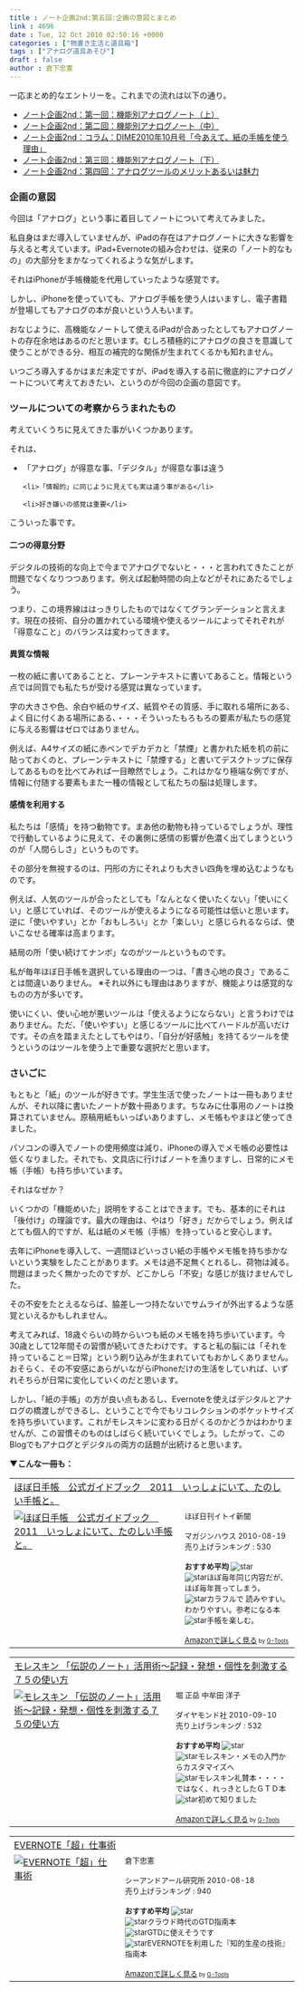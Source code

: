 ```yaml
---
title : ノート企画2nd:第五回:企画の意図とまとめ
link : 4696
date : Tue, 12 Oct 2010 02:50:16 +0000
categories : ["物書き生活と道具箱"]
tags : ["アナログ道具あそび"]
draft : false
author : 倉下忠憲
---
```


一応まとめ的なエントリーを。これまでの流れは以下の通り。

<ul>
	<li><a href="https://rashita.net/blog/?p=4662">ノート企画2nd：第一回：機能別アナログノート（上）</a></li>
	<li><a href="https://rashita.net/blog/?p=4666">ノート企画2nd：第二回：機能別アナログノート（中）</a></li>
	<li><a href="https://rashita.net/blog/?p=4670">ノート企画2nd：コラム：DIME2010年10月号「今あえて、紙の手帳を使う理由」</a></li>
	<li><a href="https://rashita.net/blog/?p=4674">ノート企画2nd：第三回：機能別アナログノート（下）</a></li>
	<li><a href="https://rashita.net/blog/?p=4692">ノート企画2nd：第四回：アナログツールのメリットあるいは魅力</a></li>

</ul>



<h3>企画の意図</h3>
今回は「アナログ」という事に着目してノートについて考えてみました。

私自身はまだ導入していませんが、iPadの存在はアナログノートに大きな影響を与えると考えています。iPad+Evernoteの組み合わせは、従来の「ノート的なもの」の大部分をまかなってくれるような気がします。

それはiPhoneが手帳機能を代用していったような感覚です。

しかし、iPhoneを使っていても、アナログ手帳を使う人はいますし、電子書籍が登場してもアナログの本が良いという人もいます。

おなじように、高機能なノートして使えるiPadが合あったとしてもアナログノートの存在余地はあるのだと思います。むしろ積極的にアナログの良さを意識して使うことができる分、相互の補完的な関係が生まれてくるかも知れません。

いつごろ導入するかはまだ未定ですが、iPadを導入する前に徹底的にアナログノートについて考えておきたい、というのが今回の企画の意図です。

<h3>ツールについての考察からうまれたもの</h3>
考えていくうちに見えてきた事がいくつかあります。

それは、

<ul>
	<li>「アナログ」が得意な事、「デジタル」が得意な事は違う</li>

	<li>「情報的」に同じように見えても実は違う事がある</li>

	<li>好き嫌いの感覚は重要</li>
</ul>



こういった事です。

<h4>二つの得意分野</h4>
デジタルの技術的な向上で今までアナログでないと・・・と言われてきたことが問題でなくなりつつあります。例えば起動時間の向上などがそれにあたるでしょう。

つまり、この境界線ははっきりしたものではなくてグランデーションと言えます。現在の技術、自分の置かれている環境や使えるツールによってそれぞれが「得意なこと」のバランスは変わってきます。

<h4>異質な情報</h4>
一枚の紙に書いてあることと、プレーンテキストに書いてあること。情報という点では同質でも私たちが受ける感覚は異なっています。

字の大きさや色、余白や紙のサイズ、紙質やその質感、手に取れる場所にある、よく目に付くある場所にある、・・・そういったもろもろの要素が私たちの感覚に与える影響はゼロではありません。

例えば、A4サイズの紙に赤ペンでデカデカと「禁煙」と書かれた紙を机の前に貼っておくのと、プレーンテキストに「禁煙する」と書いてデスクトップに保存してあるものを比べてみれば一目瞭然でしょう。これはかなり極端な例ですが、情報に付随する要素もまた一種の情報として私たちの脳は処理します。

<h4>感情を利用する</h4>
私たちは「感情」を持つ動物です。まあ他の動物も持っているでしょうが、理性で行動しているように見えて、その裏側に感情の影響が色濃く出てしまうというのが「人間らしさ」というものです。

その部分を無視するのは、円形の方にそれよりも大きい四角を埋め込むようなものです。

例えば、人気のツールが合ったとしても「なんとなく使いたくない」「使いにくい」と感じていれば、そのツールが使えるようになる可能性は低いと思います。逆に「使いやすい」とか「おもしろい」とか「楽しい」と感じられるならば、使いこなせる確率は高まります。

結局の所「使い続けてナンボ」なのがツールというものです。

私が毎年ほぼ日手帳を選択している理由の一つは、「書き心地の良さ」であることは間違いありません。
※それ以外にも理由はありますが、機能よりは感覚的なものの方が多いです。

使いにくい、使い心地が悪いツールは「使えるようにならない」と言うわけではありません。ただ、「使いやすい」と感じるツールに比べてハードルが高いだけです。その点を踏まえたとしてもやはり、「自分が好感触」を持てるツールを使うというのはツールを使う上で重要な選択だと思います。

<h3>さいごに</h3>
もともと「紙」のツールが好きです。学生生活で使ったノートは一冊もありませんが、それ以降に書いたノートが数十冊あります。ちなみに仕事用のノートは換算されていません。原稿用紙もいっぱいありますし、メモ帳もやまほど使ってきました。

パソコンの導入でノートの使用頻度は減り、iPhoneの導入でメモ帳の必要性は低くなりました。それでも、文具店に行けばノートを漁りますし、日常的にメモ帳（手帳）も持ち歩いています。

それはなぜか？

いくつかの「機能めいた」説明をすることはできます。でも、基本的にそれは「後付け」の理論です。最大の理由は、やはり「好き」だからでしょう。例えばとても個人的ですが、私は紙のメモ帳（手帳）を持っていると安心します。

去年にiPhoneを導入して、一週間ほどいっさい紙の手帳やメモ帳を持ち歩かないという実験をしたことがあります。メモは過不足無くとれるし、荷物は減る。問題はまったく無かったのですが、どこかしら「不安」な感じが抜けませんでした。

その不安をたとえるならば、脇差し一つ持たないでサムライが外出するような感覚といえるかもしれません。

考えてみれば、18歳ぐらいの時からいつも紙のメモ帳を持ち歩いています。今30歳として12年間その習慣が続いてきたわけです。すると私の脳には「それを持っていること＝日常」という刷り込みが生まれていてもおかしくありません。おそらく、その不安感にあらがいながらiPhoneだけの生活をしていれば、いずれそちらが日常に変化していくのだと思います。

しかし、「紙の手帳」の方が良い点もあるし、Evernoteを使えばデジタルとアナログの橋渡しができるし、ということで今でもリコレクションのポケットサイズを持ち歩いています。これがモレスキンに変わる日がくるのかどうかはわかりませんが、この習慣そのものはしばらく続いていくでしょう。したがって、このBlogでもアナログとデジタルの両方の話題が出続けると思います。

<strong>▼こんな一冊も：</strong>
<table  border="0" cellpadding="5"><tr><td colspan="2"><a href="http://www.amazon.co.jp/%E3%81%BB%E3%81%BC%E6%97%A5%E6%89%8B%E5%B8%B3-%E5%85%AC%E5%BC%8F%E3%82%AC%E3%82%A4%E3%83%89%E3%83%96%E3%83%83%E3%82%AF-2011-%E3%81%84%E3%81%A3%E3%81%97%E3%82%87%E3%81%AB%E3%81%84%E3%81%A6%E3%80%81%E3%81%9F%E3%81%AE%E3%81%97%E3%81%84%E6%89%8B%E5%B8%B3%E3%81%A8%E3%80%82-%E3%81%BB%E3%81%BC%E6%97%A5%E5%88%8A%E3%82%A4%E3%83%88%E3%82%A4%E6%96%B0%E8%81%9E/dp/4838721595%3FSubscriptionId%3D15SMZCTB9V8NGR2TW082%26tag%3Drashita1000-22%26linkCode%3Dxm2%26camp%3D2025%26creative%3D165953%26creativeASIN%3D4838721595" target="_top">ほぼ日手帳　公式ガイドブック　2011　いっしょにいて、たのしい手帳と。</a><img src="http://www.assoc-amazon.jp/e/ir?t=rashita1000-22&l=ur2&o=9" width="1" height="1" style="border: none;" alt="" /></td></tr><tr><td valign="top"><a href="http://www.amazon.co.jp/%E3%81%BB%E3%81%BC%E6%97%A5%E6%89%8B%E5%B8%B3-%E5%85%AC%E5%BC%8F%E3%82%AC%E3%82%A4%E3%83%89%E3%83%96%E3%83%83%E3%82%AF-2011-%E3%81%84%E3%81%A3%E3%81%97%E3%82%87%E3%81%AB%E3%81%84%E3%81%A6%E3%80%81%E3%81%9F%E3%81%AE%E3%81%97%E3%81%84%E6%89%8B%E5%B8%B3%E3%81%A8%E3%80%82-%E3%81%BB%E3%81%BC%E6%97%A5%E5%88%8A%E3%82%A4%E3%83%88%E3%82%A4%E6%96%B0%E8%81%9E/dp/4838721595%3FSubscriptionId%3D15SMZCTB9V8NGR2TW082%26tag%3Drashita1000-22%26linkCode%3Dxm2%26camp%3D2025%26creative%3D165953%26creativeASIN%3D4838721595" target="_top"><img src="http://ecx.images-amazon.com/images/I/61GMvGfaJKL._SL160_.jpg" border="0" alt="ほぼ日手帳　公式ガイドブック　2011　いっしょにいて、たのしい手帳と。" /></a></td><td valign="top"><font size="-1">ほぼ日刊イトイ新聞 <br /><br />マガジンハウス  2010-08-19<br />売り上げランキング : 530<br /><br /><strong>おすすめ平均  </strong><img src="http://g-images.amazon.com/images/G/01/detail/stars-4-5.gif" alt="star" /><br /><img src="http://g-images.amazon.com/images/G/01/detail/stars-5-0.gif" alt="star" />ほぼ毎年同じ内容だが、ほぼ毎年買ってしまう。<br /><img src="http://g-images.amazon.com/images/G/01/detail/stars-4-0.gif" alt="star" />カラフルで 読みやすい。わかりやすい。参考になる本<br /><img src="http://g-images.amazon.com/images/G/01/detail/stars-5-0.gif" alt="star" />手帳を楽しむ。<br /><br /><a href="http://www.amazon.co.jp/%E3%81%BB%E3%81%BC%E6%97%A5%E6%89%8B%E5%B8%B3-%E5%85%AC%E5%BC%8F%E3%82%AC%E3%82%A4%E3%83%89%E3%83%96%E3%83%83%E3%82%AF-2011-%E3%81%84%E3%81%A3%E3%81%97%E3%82%87%E3%81%AB%E3%81%84%E3%81%A6%E3%80%81%E3%81%9F%E3%81%AE%E3%81%97%E3%81%84%E6%89%8B%E5%B8%B3%E3%81%A8%E3%80%82-%E3%81%BB%E3%81%BC%E6%97%A5%E5%88%8A%E3%82%A4%E3%83%88%E3%82%A4%E6%96%B0%E8%81%9E/dp/4838721595%3FSubscriptionId%3D15SMZCTB9V8NGR2TW082%26tag%3Drashita1000-22%26linkCode%3Dxm2%26camp%3D2025%26creative%3D165953%26creativeASIN%3D4838721595" target="_top">Amazonで詳しく見る</a></font><font size="-2"> by <a href="http://www.goodpic.com/mt/aws/index.html" >G-Tools</a></font></td></tr></table>

<table  border="0" cellpadding="5"><tr><td colspan="2"><a href="http://www.amazon.co.jp/%E3%83%A2%E3%83%AC%E3%82%B9%E3%82%AD%E3%83%B3-%E3%80%8C%E4%BC%9D%E8%AA%AC%E3%81%AE%E3%83%8E%E3%83%BC%E3%83%88%E3%80%8D%E6%B4%BB%E7%94%A8%E8%A1%93%EF%BD%9E%E8%A8%98%E9%8C%B2%E3%83%BB%E7%99%BA%E6%83%B3%E3%83%BB%E5%80%8B%E6%80%A7%E3%82%92%E5%88%BA%E6%BF%80%E3%81%99%E3%82%8B%EF%BC%97%EF%BC%95%E3%81%AE%E4%BD%BF%E3%81%84%E6%96%B9-%E5%A0%80-%E6%AD%A3%E5%B2%B3/dp/4478013268%3FSubscriptionId%3D15SMZCTB9V8NGR2TW082%26tag%3Drashita1000-22%26linkCode%3Dxm2%26camp%3D2025%26creative%3D165953%26creativeASIN%3D4478013268" target="_top">モレスキン 「伝説のノート」活用術～記録・発想・個性を刺激する７５の使い方</a><img src="http://www.assoc-amazon.jp/e/ir?t=rashita1000-22&l=ur2&o=9" width="1" height="1" style="border: none;" alt="" /></td></tr><tr><td valign="top"><a href="http://www.amazon.co.jp/%E3%83%A2%E3%83%AC%E3%82%B9%E3%82%AD%E3%83%B3-%E3%80%8C%E4%BC%9D%E8%AA%AC%E3%81%AE%E3%83%8E%E3%83%BC%E3%83%88%E3%80%8D%E6%B4%BB%E7%94%A8%E8%A1%93%EF%BD%9E%E8%A8%98%E9%8C%B2%E3%83%BB%E7%99%BA%E6%83%B3%E3%83%BB%E5%80%8B%E6%80%A7%E3%82%92%E5%88%BA%E6%BF%80%E3%81%99%E3%82%8B%EF%BC%97%EF%BC%95%E3%81%AE%E4%BD%BF%E3%81%84%E6%96%B9-%E5%A0%80-%E6%AD%A3%E5%B2%B3/dp/4478013268%3FSubscriptionId%3D15SMZCTB9V8NGR2TW082%26tag%3Drashita1000-22%26linkCode%3Dxm2%26camp%3D2025%26creative%3D165953%26creativeASIN%3D4478013268" target="_top"><img src="http://ecx.images-amazon.com/images/I/41VgbswUmcL._SL160_.jpg" border="0" alt="モレスキン 「伝説のノート」活用術～記録・発想・個性を刺激する７５の使い方" /></a></td><td valign="top"><font size="-1">堀 正岳 中牟田 洋子 <br /><br />ダイヤモンド社  2010-09-10<br />売り上げランキング : 532<br /><br /><strong>おすすめ平均  </strong><img src="http://g-images.amazon.com/images/G/01/detail/stars-3-0.gif" alt="star" /><br /><img src="http://g-images.amazon.com/images/G/01/detail/stars-3-0.gif" alt="star" />モレスキン・メモの入門からカスタマイズへ<br /><img src="http://g-images.amazon.com/images/G/01/detail/stars-4-0.gif" alt="star" />モレスキン礼賛本・・・・ではなく、れっきとしたＧＴＤ本<br /><img src="http://g-images.amazon.com/images/G/01/detail/stars-4-0.gif" alt="star" />初めて知りました<br /><br /><a href="http://www.amazon.co.jp/%E3%83%A2%E3%83%AC%E3%82%B9%E3%82%AD%E3%83%B3-%E3%80%8C%E4%BC%9D%E8%AA%AC%E3%81%AE%E3%83%8E%E3%83%BC%E3%83%88%E3%80%8D%E6%B4%BB%E7%94%A8%E8%A1%93%EF%BD%9E%E8%A8%98%E9%8C%B2%E3%83%BB%E7%99%BA%E6%83%B3%E3%83%BB%E5%80%8B%E6%80%A7%E3%82%92%E5%88%BA%E6%BF%80%E3%81%99%E3%82%8B%EF%BC%97%EF%BC%95%E3%81%AE%E4%BD%BF%E3%81%84%E6%96%B9-%E5%A0%80-%E6%AD%A3%E5%B2%B3/dp/4478013268%3FSubscriptionId%3D15SMZCTB9V8NGR2TW082%26tag%3Drashita1000-22%26linkCode%3Dxm2%26camp%3D2025%26creative%3D165953%26creativeASIN%3D4478013268" target="_top">Amazonで詳しく見る</a></font><font size="-2"> by <a href="http://www.goodpic.com/mt/aws/index.html" >G-Tools</a></font></td></tr></table>

<table  border="0" cellpadding="5"><tr><td colspan="2"><a href="http://www.amazon.co.jp/EVERNOTE%E3%80%8C%E8%B6%85%E3%80%8D%E4%BB%95%E4%BA%8B%E8%A1%93-%E5%80%89%E4%B8%8B%E5%BF%A0%E6%86%B2/dp/4863540728%3FSubscriptionId%3D15SMZCTB9V8NGR2TW082%26tag%3Drashita1000-22%26linkCode%3Dxm2%26camp%3D2025%26creative%3D165953%26creativeASIN%3D4863540728" target="_top">EVERNOTE「超」仕事術</a><img src="http://www.assoc-amazon.jp/e/ir?t=rashita1000-22&l=ur2&o=9" width="1" height="1" style="border: none;" alt="" /></td></tr><tr><td valign="top"><a href="http://www.amazon.co.jp/EVERNOTE%E3%80%8C%E8%B6%85%E3%80%8D%E4%BB%95%E4%BA%8B%E8%A1%93-%E5%80%89%E4%B8%8B%E5%BF%A0%E6%86%B2/dp/4863540728%3FSubscriptionId%3D15SMZCTB9V8NGR2TW082%26tag%3Drashita1000-22%26linkCode%3Dxm2%26camp%3D2025%26creative%3D165953%26creativeASIN%3D4863540728" target="_top"><img src="http://ecx.images-amazon.com/images/I/51zkZf06QlL._SL160_.jpg" border="0" alt="EVERNOTE「超」仕事術" /></a></td><td valign="top"><font size="-1">倉下忠憲 <br /><br />シーアンドアール研究所  2010-08-18<br />売り上げランキング : 940<br /><br /><strong>おすすめ平均  </strong><img src="http://g-images.amazon.com/images/G/01/detail/stars-4-0.gif" alt="star" /><br /><img src="http://g-images.amazon.com/images/G/01/detail/stars-3-0.gif" alt="star" />クラウド時代のGTD指南本<br /><img src="http://g-images.amazon.com/images/G/01/detail/stars-4-0.gif" alt="star" />GTDに使えそうです<br /><img src="http://g-images.amazon.com/images/G/01/detail/stars-5-0.gif" alt="star" />EVERNOTEを利用した『知的生産の技術』指南本<br /><br /><a href="http://www.amazon.co.jp/EVERNOTE%E3%80%8C%E8%B6%85%E3%80%8D%E4%BB%95%E4%BA%8B%E8%A1%93-%E5%80%89%E4%B8%8B%E5%BF%A0%E6%86%B2/dp/4863540728%3FSubscriptionId%3D15SMZCTB9V8NGR2TW082%26tag%3Drashita1000-22%26linkCode%3Dxm2%26camp%3D2025%26creative%3D165953%26creativeASIN%3D4863540728" target="_top">Amazonで詳しく見る</a></font><font size="-2"> by <a href="http://www.goodpic.com/mt/aws/index.html" >G-Tools</a></font></td></tr></table>
